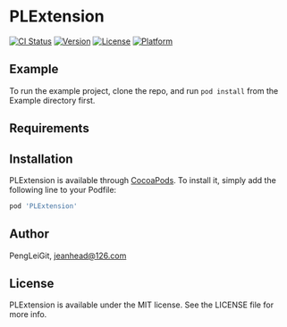# PLExtension

[![CI Status](https://img.shields.io/travis/PengLeiGit/PLExtension.svg?style=flat)](https://travis-ci.org/PengLeiGit/PLExtension)
[![Version](https://img.shields.io/cocoapods/v/PLExtension.svg?style=flat)](https://cocoapods.org/pods/PLExtension)
[![License](https://img.shields.io/cocoapods/l/PLExtension.svg?style=flat)](https://cocoapods.org/pods/PLExtension)
[![Platform](https://img.shields.io/cocoapods/p/PLExtension.svg?style=flat)](https://cocoapods.org/pods/PLExtension)

## Example

To run the example project, clone the repo, and run `pod install` from the Example directory first.

## Requirements

## Installation

PLExtension is available through [CocoaPods](https://cocoapods.org). To install
it, simply add the following line to your Podfile:

```ruby
pod 'PLExtension'
```

## Author

PengLeiGit, jeanhead@126.com

## License

PLExtension is available under the MIT license. See the LICENSE file for more info.

